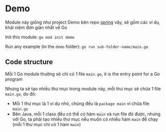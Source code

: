 # Demo

Module này giống như project Demo bên repo [spring](https://github.com/anhtuta/spring) vậy, sẽ gồm các ví dụ, khái niệm đơn giản nhất về Go

Init this module: `go mod init demo`

Run any example (in the `demo` folder): `go run sub-folder-name/main.go`

## Code structure

Mỗi 1 Go module thường sẽ chỉ có 1 file `main.go`, it is the entry point for a Go program

Nhưng ta sẽ tạo nhiều thư mục trong module này, mỗi thư mục sẽ chứa 1 file `main.go`, do đó:

- Mỗi 1 thư mục là 1 ví dụ nhỏ, chúng đều là `package main` vì chứa file `main.go`
- Bên Java, mỗi 1 class đều có thể có hàm `main` và run file đó được, nhưng với Go, ta phải tạo nhiều thư mục nếu muốn có nhiều hàm `main` để chạy (mỗi 1 thư mục chỉ có 1 hàm `main`)
